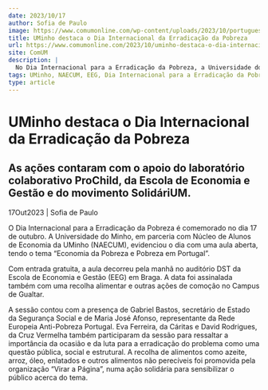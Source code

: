 ```yaml
---
date: 2023/10/17
author: Sofia de Paulo
image: https://www.comumonline.com/wp-content/uploads/2023/10/portugueses-sao-os-que-mais-recorrem-as-cantinas-sociais-no-luxemburgo-2-1500x1000.jpg
title: UMinho destaca o Dia Internacional da Erradicação da Pobreza
url: https://www.comumonline.com/2023/10/uminho-destaca-o-dia-internacional-para-a-erradicacao-da-pobreza/
site: ComUM
description: |
  No Dia Internacional para a Erradicação da Pobreza, a Universidade do Minho, em parceria com NAECUM, assanilou o mesmo com uma aula aberta.
tags: UMinho, NAECUM, EEG, Dia Internacional para a Erradicação da Pobreza, recolha de alimentos
type: article
---
```



# UMinho destaca o Dia Internacional da Erradicação da Pobreza

## As ações contaram com o apoio do laboratório colaborativo ProChild, da Escola de Economia e Gestão e do movimento SolidáriUM.

17Out2023 | Sofia de Paulo

O Dia Internacional para a Erradicação da Pobreza é comemorado no dia 17 de outubro. A Universidade do Minho, em parceria com Núcleo de Alunos de Economia da UMinho (NAECUM), evidenciou o dia com uma aula aberta, tendo o tema “Economia da Pobreza e Pobreza em Portugal”.

Com entrada gratuita, a aula decorreu pela manhã no auditório DST da Escola de Economia e Gestão (EEG) em Braga. A data foi assinalada também com uma recolha alimentar e outras ações de comoção no Campus de Gualtar.

A sessão contou com a presença de Gabriel Bastos, secretário de Estado da Segurança Social e de Maria José Afonso, representante da Rede Europeia Anti-Pobreza Portugal. Eva Ferreira, da Cáritas e David Rodrigues, da Cruz Vermelha também participaram da sessão para ressaltar a importância da ocasião e da luta para a erradicação do problema como uma questão pública, social e estrutural. A recolha de alimentos como azeite, arroz, óleo, enlatados e outros alimentos não perecíveis foi promovida pela organização “Virar a Página”, numa ação solidária para sensibilizar o público acerca do tema.
